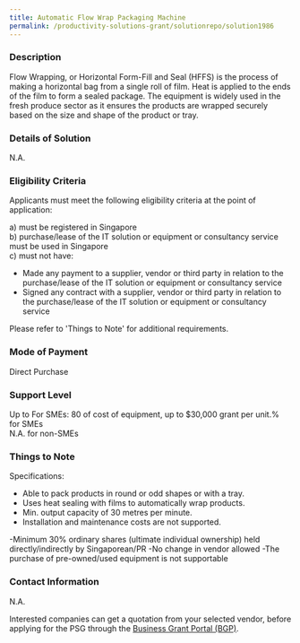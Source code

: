 ```yaml
---
title: Automatic Flow Wrap Packaging Machine
permalink: /productivity-solutions-grant/solutionrepo/solution1986
---
```


### Description

Flow Wrapping, or Horizontal Form-Fill and Seal (HFFS) is the process of making a horizontal bag from a single roll of film. Heat is applied to the ends of the film to form a sealed package. The equipment is widely used in the fresh produce sector as it ensures the products are wrapped securely based on the size and shape of the product or tray.

### Details of Solution

N.A.

### Eligibility Criteria

Applicants must meet the following eligibility criteria at the point of application:

a) must be registered in Singapore <br>
b) purchase/lease of the IT solution or equipment or consultancy service must be used in Singapore <br>
c) must not have:
- Made any payment to a supplier, vendor or third party in relation to the purchase/lease of the IT solution or equipment or consultancy service
- Signed any contract with a supplier, vendor or third party in relation to the purchase/lease of the IT solution or equipment or consultancy service

Please refer to 'Things to Note' for additional requirements.

### Mode of Payment
Direct Purchase

### Support Level
Up to For SMEs: 80 of cost of equipment, up to $30,000 grant per unit.% for SMEs <br>
N.A. for non-SMEs

### Things to Note
Specifications:
- Able to pack products in round or odd shapes or with a tray.
- Uses heat sealing with films to automatically wrap products.
- Min. output capacity of 30 metres per minute.
- Installation and maintenance costs are not supported.

-Minimum 30% ordinary shares (ultimate individual ownership) held directly/indirectly by Singaporean/PR
-No change in vendor allowed
-The purchase of pre-owned/used equipment is not supportable

### Contact Information
N.A.

Interested companies can get a quotation from your selected vendor, before applying for the PSG through the <a target='_blank' rel='noopener' href='https://www.businessgrants.gov.sg/'>Business Grant Portal (BGP)</a>.

